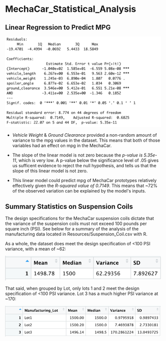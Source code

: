 # MechaCar_Statistical_Analysis

## Linear Regression to Predict MPG

![image1](https://github.com/JFoArlas/MechaCar_Statistical_Analysis/blob/main/Resources/MechaCar_summary.png)

- *Vehicle Weight* & *Ground Clearance* provided a non-random amount of variance to the mpg values in the dataset. This means that both of those variables had an effect on mpg in the MechaCar.

- The slope of the linear model is not zero because the *p-value is 5.35e-11*, which is very low. A p-value below the significance level of .05 gives us sufficent evidence to reject the null hypothesis, and tells us that the slope of this linear model is not zero.

- This linear model could predict mpg of MechaCar prototypes relatively effectively given the *R-squared value of 0.7149*. This means that ~72% of the observed variation can be explained by the model's inputs.

## Summary Statistics on Suspension Coils
The design specifications for the MechaCar suspension coils dictate that the variance of the suspension coils must not exceed 100 pounds per square inch (PSI). See below for a summary of the analysis of the manufacturing data located in Resources/Suspension_Coil.csv with R.

As a whole, the dataset does meet the design specification of <100 PSI variance, with a mean of ~62:

![image2](https://github.com/JFoArlas/MechaCar_Statistical_Analysis/blob/main/Resources/total_summary.png)

That said, when grouped by Lot, only lots 1 and 2 meet the design specification of <100 PSI variance. Lot 3 has a much higher PSI variance at ~170:

![image3](https://github.com/JFoArlas/MechaCar_Statistical_Analysis/blob/main/Resources/lot_summary.png)

